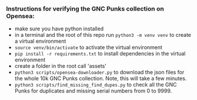 ### Instructions for verifying the GNC Punks collection on Opensea:

- make sure you have python installed
- in a terminal and the root of this repo run `python3 -m venv venv` to create a virtual environment
- `source venv/bin/activate` to activate the virtual environment
- `pip install -r requirements.txt` to install dependencies in the virtual environment
- create a folder in the root call 'assets'
- `python3 scripts/opensea-downloader.py` to download the json files for the whole 10k GNC Punks collection. Note, this will take a few minutes.
- `python3 scripts/find_missing_find_dupes.py` to check all the GNC Punks for duplicates and missing serial numbers from 0 to 9999.
